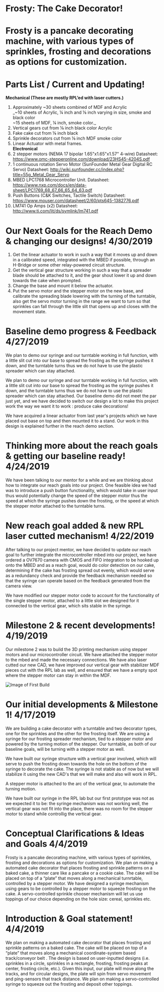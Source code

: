 # Frosty: The Cake Decorator!
# Frosty is a pancake decorating machine, with various types of sprinkles, frosting and decorations as options for customization.

# Parts List / Current and Updating!

**Mechanical (These are mostly RPL’ed with laser cutters.)**
1) Approximately ~30 sheets combined of MDF and Acrylic<br />
_~10 sheets of Acrylic, ¼ inch and ⅛ inch varying in size, smoke and black color<br />
~15 sheets of MDF, ¼ inch, smoke color._<br />
2) Vertical gears cut from ⅛ inch black color Acrylic<br />
3) Fake cake cut from ⅛ inch black <br />
4) Sprinkle decorators cut from ⅛ inch MDF smoke color<br />
5) Linear Actuator with metal frames. <br />
**Electronical**<br />
1) 2 stepper motors (NEMA 17 bipolar 1.65"x1.65"x1.57" 4-wire) Datasheet: https://www.omc-stepperonline.com/download/23HS45-4204S.pdf <br />
2) 1 continuous rotation Servo Motor (SunFounder Metal Gear Digital RC Servo) Datasheet: http://wiki.sunfounder.cc/index.php?title=55g_Metal_Gear_Servo <br />
3) MBED LPC1768 Microcontroller Unit. Datasheet: https://www.nxp.com/docs/en/data-sheet/LPC1769_68_67_66_65_64_63.pdf<br />
4) Push Buttons (C&K Switches, Tactile Switch) 
Datasheet: https://www.mouser.com/datasheet/2/60/pts645-1382776.pdf<br />
5) LM741 Op Amps (x2) Datasheet: http://www.ti.com/lit/ds/symlink/lm741.pdf <br />

# Our Next Goals for the Reach Demo & changing our designs! 4/30/2019

1) Get the linear actuator to work in such a way that it moves up and down in a calibrated speed, integrated with the MBED if possible, through an H-Bridge or some other relay-powered circuit structure. <br />
2) Get the vertical gear structure working in such a way that a spreader blade should be attached to it, and the gear shout lower it up and down towards the cake when prompted. <br />
3) Change the base and mount it below the actuator.<br />
4) Put the servo motor and the stepper motor on the new base, and calibrate the spreading blade lowering with the turning of the turntable, also get the servo motor turning in the range we want to turn so that sprinkles can fall through the little slit that opens up and closes with the movement state. <br />

# Baseline demo progress & Feedback 4/27/2019

We plan to demo our syringe and our turntable working in full function, with a little slit cut into our base to spread the frosting as the syringe pushes it down, and the turntable turns thus we do not have to use the plastic spreader which can stay attached.

We plan to demo our syringe and our turntable working in full function, with a little slit cut into our base to spread the frosting as the syringe pushes it down, and the turntable turns thus we do not have to use the plastic spreader which can stay attached. 
Our baseline demo did not meet the par just yet, and we have decided to switch our design a lot to make this project work the way we want it to work : produce cake decorations!<br />

We have acquired a linear actuator from last year's projects which we have placed out base on top and then mounted it to a stand. Our work in this design is explained further in the reach demo section.<br />


# Thinking more about the reach goals & getting our baseline ready! 4/24/2019

We have been talking to our mentor for a while and we are thinking about how to integrate our reach goals into our project. One feasible idea we had was to introduce a push button functionality, which would take in user input thus would potentially change the speed of the stepper motor thus the speed at which the syringe pushes down the frosting, or the speed at which the stepper motor attached to the turntable turns.

# New reach goal added & new RPL laser cutted mechanism! 4/22/2019

After talking to our project mentor, we have decided to update our reach goal to further integrate the microcontroller mbed into our project, we have ordered a OV7670 camera with CMOS and FIFO integration to be hooked up onto the MBED and as a reach goal, would do color detection on our cake, determining if the cake has frosting spread out evenly, which would serve as a redundancy check and provide the feedback mechanism needed so that the syringe can operate based on the feedback generated from the camera view. 

We have modified our stepper motor code to account for the functionality of the single stepper motor, attached to a little slot we designed for it connected to the vertical gear, which sits stable in the syringe. 

# Milestone 2 & recent developments! 4/19/2019

Our milestone 2 was to build the 3D printing mechanism using stepper motors and our microcontroller circuit. We have attached the stepper motor to the mbed and made the necessary connections. We have also laser cutted our new CAD, we have improved our vertical gear with stabilizer MDF pieces cut with the RPL lab as well, and ensured that we have a empty spot where the stepper motor can stay in within the MDF. 

![Image of First Build](https://deryavuz.github.com/cakeDecorator/final1.jpg)

# Our initial developments & Milestone 1! 4/17/2019

We are building a cake decorator with a turntable and two decorator types, one for the sprinkles and the other for the frosting itself. We are using a syringe for our frosting spreader mechanism, tied to a stepper motor and powered by the turning motion of the stepper. Our turntable, as both of our baseline goals, will be turning with a stepper motor as well. 

We have built our syringe structure with a vertical gear involved, which will serve to push the frosting down towards the hole on the bottom of the syringe to decorate the cake. The syringe is not stable as of now but we will stabilize it using the new CAD's that we will make and also will work in RPL.

A stepper motor is attached to the arc of the vertical gear, to automate the turning motion.

We have built our syringe in the RPL lab but our first prototype was not as we expected it to be: the syringe mechanism was not working well, the vertical gear was not fit into the place, there was no room for the stepper motor to stand while controllig the vertical gear.

# Conceptual Clarifications & Ideas and Goals 4/4/2019

Frosty is a pancake decorating machine, with various types of sprinkles, frosting and decorations as options for customization. We plan on making a automated cake decorator that places frosting and sprinkle patterns on a baked cake, a thinner care like a pancake or a cookie cake. The cake will be placed on top of a “plate” that moves along a mechanical turnrtable, controlled by a stepper motor. We have designed a syringe mechanism using gears to be controlled by a stepper motor to squeeze frosting on the cake. A servo-controlled sprinkle chooser mechanism will let us use toppings of our choice depending on the hole size: cereal, sprinkles etc. 

# Introduction & Goal statement! 4/4/2019

We plan on making a automated cake decorator that places frosting and sprinkle patterns on a baked cake. The cake will be placed on top of a “plate” that moves along a mechanical coordinate-system based track/conveyor belt . The design is based on user-inputted designs (i.e. sprinkles in a circle, sprinkles in a rectangle, frosting, frosting peaks at center, frosting circle, etc.). Given this input, our plate will move along the tracks, and for circular designs, the plate will spin from servo movement and ping-sensors that track distance. We plan on making a servo-controlled syringe to squeeze out the frosting and deposit other toppings.


